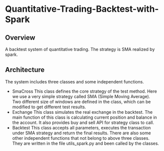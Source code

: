 # Quantitative-Trading-Backtest-with-Spark

## Overview
A backtest system of quantitative trading. The strategy is SMA realized by spark.

## Architecture
The system includes three classes and some independent functions.
* SmaCross
  This class defines the core strategy of the test method. Here we use a very simple strategy called SMA (Simple Moving Average). Two different size of windows are defined in the class, which can be modified to get different test results.
* Exchange
  This class simulates the real exchange in the backtest. The main function of this class is calculating current position and balance in the account. It also provides buy and sell API for strategy class to call. 
* Backtest
  This class accepts all parameters, executes the transaction under SMA strategy and return the final results.
There are also some other independent functions that not belong to above three classes. They are written in the file utils_spark.py and been called by the classes.

